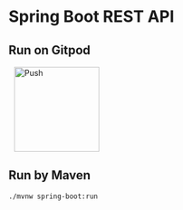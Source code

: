 # Spring Boot REST API
## Run on Gitpod
<a href="https://gitpod.io/from-referrer/" style="padding: 10px;">
    <img src="https://gitpod.io/button/open-in-gitpod.svg" width="150" alt="Push" align="center">
</a>

## Run by Maven
```
./mvnw spring-boot:run
```
